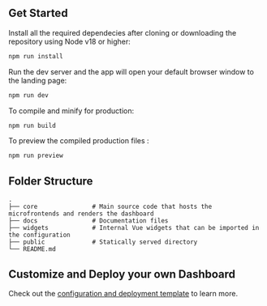 ## Get Started
Install all the required dependecies after cloning or downloading the repository using Node v18 or higher:
```bash
npm run install
```
Run the dev server and the app will open your default browser window to the landing page:
```bash
npm run dev
```
To compile and minify for production:
```bash
npm run build
```
To preview the compiled production files :
```bash
npm run preview
```

## Folder Structure
    .
    ├── core               # Main source code that hosts the microfrontends and renders the dashboard
    ├── docs               # Documentation files
    ├── widgets            # Internal Vue widgets that can be imported in the configuration
    ├── public             # Statically served directory
    └── README.md

## Customize and Deploy your own Dashboard
Check out the [configuration and deployment template](https://github.com/eodash/config-template) to learn more.

